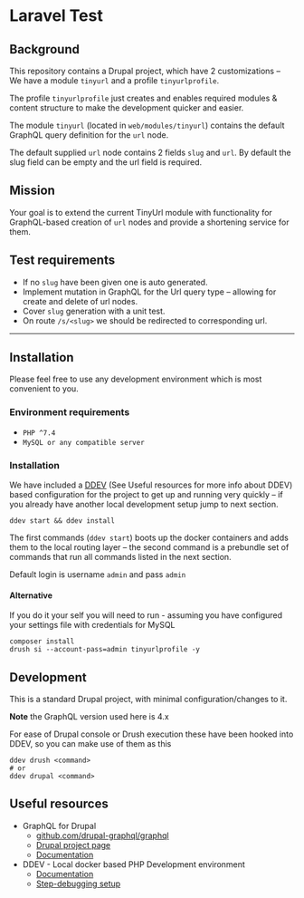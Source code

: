 # Laravel Test

## Background
This repository contains a Drupal project, which have 2 customizations – We have a module `tinyurl` and a profile `tinyurlprofile`.

The profile `tinyurlprofile` just creates and enables required modules & content structure to make the development quicker and easier.

The module `tinyurl` (located in `web/modules/tinyurl`) contains the default GraphQL query definition for the `url` node.

The default supplied `url` node contains 2 fields `slug` and `url`.
By default the slug field can be empty and the url field is required.

## Mission
Your goal is to extend the current TinyUrl module with functionality for GraphQL-based creation of `url` nodes and provide a shortening service for them.

## Test requirements
* If no `slug` have been given one is auto generated.
* Implement mutation in GraphQL for the Url query type – allowing for create and delete of url nodes.
* Cover `slug` generation with a unit test.
* On route `/s/<slug>` we should be redirected to corresponding url.

---

## Installation
Please feel free to use any development environment which is most convenient to you.

### Environment requirements
* `PHP ^7.4`
* `MySQL or any compatible server`

### Installation
We have included a [DDEV](https://ddev.readthedocs.io/) (See Useful resources for more info about DDEV) based configuration for the project to get up and running very quickly – if you already have another local development setup jump to next section.

```
ddev start && ddev install
```

The first commands (`ddev start`) boots up the docker containers and adds them to the local routing layer – the second command is a prebundle set of commands that run all commands listed in the next section.

Default login is username `admin` and pass `admin`

#### Alternative
If you do it your self you will need to run - assuming you have configured your settings file with credentials for MySQL

```
composer install
drush si --account-pass=admin tinyurlprofile -y
```

## Development
This is a standard Drupal project, with minimal configuration/changes to it.

**Note** the GraphQL version used here is 4.x

For ease of Drupal console or Drush execution these have been hooked into DDEV, so you can make use of them as this
```
ddev drush <command>
# or
ddev drupal <command>
```

## Useful resources
* GraphQL for Drupal
  * [github.com/drupal-graphql/graphql](https://github.com/drupal-graphql/graphql)
  * [Drupal project page](https://www.drupal.org/project/graphql)
  * [Documentation](https://drupal-graphql.gitbook.io/graphql/v/8.x-4.x/)
* DDEV - Local docker based PHP Development environment
  * [Documentation](https://ddev.readthedocs.io/en/stable/)
  * [Step-debugging setup](https://ddev.readthedocs.io/en/stable/users/step-debugging/)
